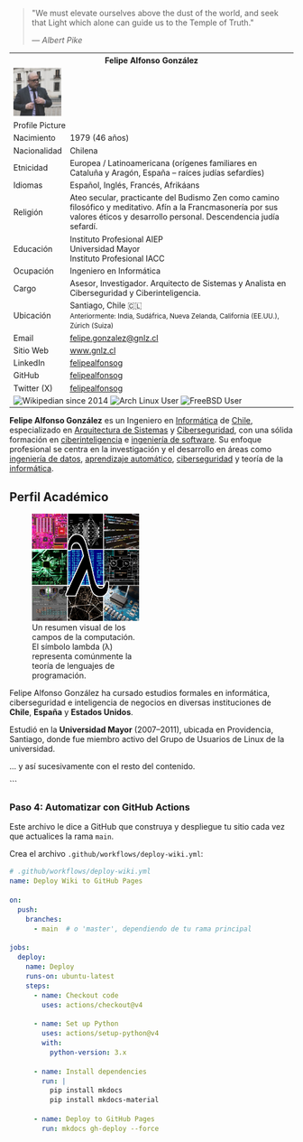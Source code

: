 > "We must elevate ourselves above the dust of the world, and seek that Light which alone can guide us to the Temple of Truth."
>
> — *Albert Pike*

<div class="infobox">
    <table>
        <tr>
            <th colspan="2" class="infobox-header">Felipe Alfonso González</th>
        </tr>
        <tr>
            <td colspan="2" class="infobox-image">
                <img src="images/Perpicfagv2.jpg" alt="Profile Picture" style="width: 85px; height: 85px;">
            </td>
        </tr>
        <tr>
            <td colspan="2" class="infobox-caption">Profile Picture</td>
        </tr>
        <tr>
            <td class="infobox-label">Nacimiento</td>
            <td class="infobox-data">1979 (46 años)</td>
        </tr>
        <tr>
            <td class="infobox-label">Nacionalidad</td>
            <td class="infobox-data">Chilena</td>
        </tr>
        <tr>
            <td class="infobox-label">Etnicidad</td>
            <td class="infobox-data">Europea / Latinoamericana (orígenes familiares en Cataluña y Aragón, España – raíces judías sefardíes)</td>
        </tr>
        <tr>
            <td class="infobox-label">Idiomas</td>
            <td class="infobox-data">Español, Inglés, Francés, Afrikáans</td>
        </tr>
        <tr>
            <td class="infobox-label">Religión</td>
            <td class="infobox-data">Ateo secular, practicante del Budismo Zen como camino filosófico y meditativo. Afín a la Francmasonería por sus valores éticos y desarrollo personal. Descendencia judía sefardí.</td>
        </tr>
        <tr>
            <td class="infobox-label">Educación</td>
            <td class="infobox-data">
                Instituto Profesional AIEP<br>
                Universidad Mayor<br>
                Instituto Profesional IACC
            </td>
        </tr>
        <tr>
            <td class="infobox-label">Ocupación</td>
            <td class="infobox-data">Ingeniero en Informática</td>
        </tr>
        <tr>
            <td class="infobox-label">Cargo</td>
            <td class="infobox-data">Asesor, Investigador. Arquitecto de Sistemas y Analista en Ciberseguridad y Ciberinteligencia.</td>
        </tr>
        <tr>
            <td class="infobox-label">Ubicación</td>
            <td class="infobox-data">
                Santiago, Chile 🇨🇱<br>
                <small>Anteriormente: India, Sudáfrica, Nueva Zelanda, California (EE.UU.), Zúrich (Suiza)</small>
            </td>
        </tr>
        <tr>
            <td class="infobox-label">Email</td>
            <td class="infobox-data"><a href="mailto:felipe.gonzalez@gnlz.cl">felipe.gonzalez@gnlz.cl</a></td>
        </tr>
        <tr>
            <td class="infobox-label">Sitio Web</td>
            <td class="infobox-data"><a href="https://www.gnlz.cl" target="_blank">www.gnlz.cl</a></td>
        </tr>
        <tr>
            <td class="infobox-label">LinkedIn</td>
            <td class="infobox-data"><a href="https://www.linkedin.com/in/felipealfonsog" target="_blank">felipealfonsog</a></td>
        </tr>
        <tr>
            <td class="infobox-label">GitHub</td>
            <td class="infobox-data"><a href="https://github.com/felipealfonsog" target="_blank">felipealfonsog</a></td>
        </tr>
        <tr>
            <td class="infobox-label">Twitter (X)</td>
            <td class="infobox-data"><a href="https://twitter.com/felipealfonsog" target="_blank">felipealfonsog</a></td>
        </tr>
        <tr>
            <td colspan="2" class="userboxes">
                <img src="https://via.placeholder.com/200x25/f0f0f0/000000?text=Wikipedista+desde+26-09-2014" alt="Wikipedian since 2014">
                <img src="https://via.placeholder.com/200x25/1793D1/FFFFFF?text=Arch+Linux+User" alt="Arch Linux User">
                <img src="https://via.placeholder.com/200x25/AB2B28/FFFFFF?text=FreeBSD+User" alt="FreeBSD User">
            </td>
        </tr>
    </table>
</div>

**Felipe Alfonso González** es un Ingeniero en [Informática](computer_science.md) de [Chile](chile.md), especializado en [Arquitectura de Sistemas](systems_architecture.md) y [Ciberseguridad](cybersecurity.md), con una sólida formación en [ciberinteligencia](cyberintelligence.md) e [ingeniería de software](software_engineering.md). Su enfoque profesional se centra en la investigación y el desarrollo en áreas como [ingeniería de datos](data_engineering.md), [aprendizaje automático](machine_learning.md), [ciberseguridad](cybersecurity.md) y teoría de la [informática](computer_science.md).

## Perfil Académico

<figure class="img-float-right" style="width: 190px;">
  <img src="images/Informatik_thumb.png" alt="Visual summary of computing fields">
  <figcaption>Un resumen visual de los campos de la computación. El símbolo lambda (λ) representa comúnmente la teoría de lenguajes de programación.</figcaption>
</figure>

Felipe Alfonso González ha cursado estudios formales en informática, ciberseguridad e inteligencia de negocios en diversas instituciones de **Chile**, **España** y **Estados Unidos**.

Estudió en la **Universidad Mayor** (2007–2011), ubicada en Providencia, Santiago, donde fue miembro activo del Grupo de Usuarios de Linux de la universidad.

... y así sucesivamente con el resto del contenido.

<div class="clear"></div> ```

### Paso 4: Automatizar con GitHub Actions

Este archivo le dice a GitHub que construya y despliegue tu sitio cada vez que actualices la rama `main`.

Crea el archivo `.github/workflows/deploy-wiki.yml`:

```yaml
# .github/workflows/deploy-wiki.yml
name: Deploy Wiki to GitHub Pages

on:
  push:
    branches:
      - main  # o 'master', dependiendo de tu rama principal

jobs:
  deploy:
    name: Deploy
    runs-on: ubuntu-latest
    steps:
      - name: Checkout code
        uses: actions/checkout@v4

      - name: Set up Python
        uses: actions/setup-python@v4
        with:
          python-version: 3.x

      - name: Install dependencies
        run: |
          pip install mkdocs
          pip install mkdocs-material

      - name: Deploy to GitHub Pages
        run: mkdocs gh-deploy --force
